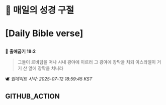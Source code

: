 # 🙏 매일의 성경 구절
# [Daily Bible verse]
##
<!-- START_BIBLE_VERSE -->
📖 **출애굽기 19:2**
> 그들이 르비딤을 떠나 시내 광야에 이르러 그 광야에 장막을 치되 이스라엘이 거기 산 앞에 장막을 치니라

🕊️ _업데이트 시각: 2025-07-12 18:59:45 KST_
  <!-- END_BIBLE_VERSE -->
## GITHUB_ACTION
